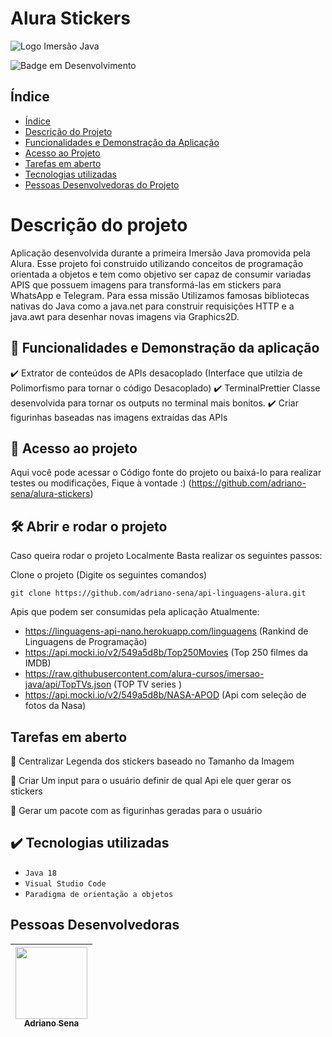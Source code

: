 <h1 algin="center"> Alura Stickers </h1>

![Logo Imersão Java ](https://user-images.githubusercontent.com/58452965/181131756-a79230ba-cafb-4d01-aa50-8e399266b297.jpg)


![Badge em Desenvolvimento](http://img.shields.io/static/v1?label=STATUS&message=EM%20DESENVOLVIMENTO&color=GREEN&style=for-the-badge)

## Índice 

* [Índice](#índice)
* [Descrição do Projeto](#descrição-do-projeto)
* [Funcionalidades e Demonstração da Aplicação](#funcionalidades-e-demonstração-da-aplicação)
* [Acesso ao Projeto](#acesso-ao-projeto)
* [Tarefas em aberto](#tarefas-em-aberto)
* [Tecnologias utilizadas](#tecnologias-utilizadas)
* [Pessoas Desenvolvedoras do Projeto](#pessoas-desenvolvedoras)

# Descrição do projeto

Aplicação desenvolvida durante a primeira Imersão Java promovida pela Alura. Esse projeto foi construido utilizando conceitos de programação orientada a objetos e tem como objetivo ser capaz de consumir variadas APIS que possuem imagens para transformá-las em stickers para WhatsApp e Telegram. Para essa missão Utilizamos famosas bibliotecas nativas do Java como a java.net para construir requisições HTTP e a java.awt para desenhar novas imagens via Graphics2D. 


 ## :hammer: Funcionalidades e Demonstração da aplicação

:heavy_check_mark: Extrator de conteúdos de APIs desacoplado (Interface que utilzia de Polimorfismo para tornar o código Desacoplado)
:heavy_check_mark: TerminalPrettier Classe desenvolvida para tornar os outputs no terminal mais bonitos. 
:heavy_check_mark: Criar figurinhas baseadas nas imagens extraídas das APIs


## 📁 Acesso ao projeto

Aqui você pode acessar o Código fonte do projeto ou baixá-lo para realizar testes ou modificações, Fique à vontade :) 
(https://github.com/adriano-sena/alura-stickers)


## 🛠️ Abrir e rodar o projeto

Caso queira rodar o projeto Localmente Basta realizar os seguintes passos:

Clone o projeto (Digite os seguintes comandos)

```
git clone https://github.com/adriano-sena/api-linguagens-alura.git
```

Apis que podem ser consumidas pela aplicação Atualmente: 

- https://linguagens-api-nano.herokuapp.com/linguagens (Rankind de Linguagens de Programação)
- https://api.mocki.io/v2/549a5d8b/Top250Movies (Top 250 filmes da IMDB)
- https://raw.githubusercontent.com/alura-cursos/imersao-java/api/TopTVs.json (TOP TV series )
- https://api.mocki.io/v2/549a5d8b/NASA-APOD (Api com seleção de fotos da Nasa)


## Tarefas em aberto

:memo: Centralizar Legenda dos stickers baseado no Tamanho da Imagem  

:memo: Criar Um input para o usuário definir de qual Api ele quer gerar os stickers 

:memo: Gerar um pacote com as figurinhas geradas para o usuário 

## ✔️ Tecnologias utilizadas

- ``Java 18``
- ``Visual Studio Code``
- ``Paradigma de orientação a objetos``

## Pessoas Desenvolvedoras

| [<img src="https://avatars.githubusercontent.com/u/58452965?s=400&u=0444a558c2aab9ced65b4d23ff1307ce12a19b8b&v=4" width=115><br><sub>Adriano Sena</sub>](https://github.com/adriano-sena) |
| :---: | 

